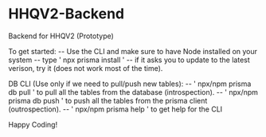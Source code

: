 # HHQV2-Backend

Backend for HHQV2 (Prototype)

To get started:
-- Use the CLI and make sure to have Node installed on your system
-- type ' npx prisma install '
-- if it asks you to update to the latest verison, try it (does not work most of the time).

DB CLI (Use only if we need to pull/push new tables):
-- ' npx/npm prisma db pull ' to pull all the tables from the database (introspection).
-- ' npx/npm prisma db push ' to push all the tables from the prisma client (outrospection).
-- ' npx/npm prisma help ' to get help for the CLI

Happy Coding!
